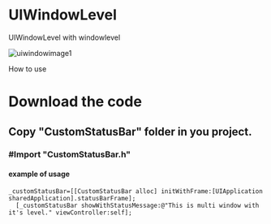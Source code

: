 UIWindowLevel
=============

UIWindowLevel with windowlevel

![uiwindowimage1](https://cloud.githubusercontent.com/assets/7766727/3310551/36dd9712-f6b6-11e3-9571-f794b806e68b.png)

How to use

# Download the code
## Copy "CustomStatusBar" folder in you project.
### #Import "CustomStatusBar.h"
#### example of usage
    _customStatusBar=[[CustomStatusBar alloc] initWithFrame:[UIApplication sharedApplication].statusBarFrame];
	  [_customStatusBar showWithStatusMessage:@"This is multi window with it's level." viewController:self];
  </code>
